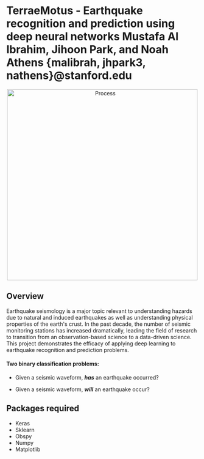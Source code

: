TerraeMotus - Earthquake recognition and prediction using deep neural networks
Mustafa Al Ibrahim, Jihoon Park, and Noah Athens
{malibrah, jhpark3, nathens}@stanford.edu
=====

<div align="center">
    <img width=500 src="https://github.com/MosGeo/TerraeMotus/blob/master/Figures/SeismicWaveformExample.PNG" alt="Process" title="Seismic waveform example"</img>
</div>


## Overview

Earthquake seismology is a major topic relevant to understanding hazards due to natural and induced earthquakes as well as understanding physical properties of the earth's crust. In the past decade, the number of seismic monitoring stations has increased dramatically, leading the field of research to transition from an observation-based science to a data-driven science. This project demonstrates the efficacy of applying deep learning to earthquake recognition and prediction problems. 

#### Two binary classification problems:
* Given a seismic waveform, ***has*** an earthquake occurred?

* Given a seismic waveform, ***will*** an earthquake occur?

## Packages required

- Keras
- Sklearn
- Obspy
- Numpy
- Matplotlib